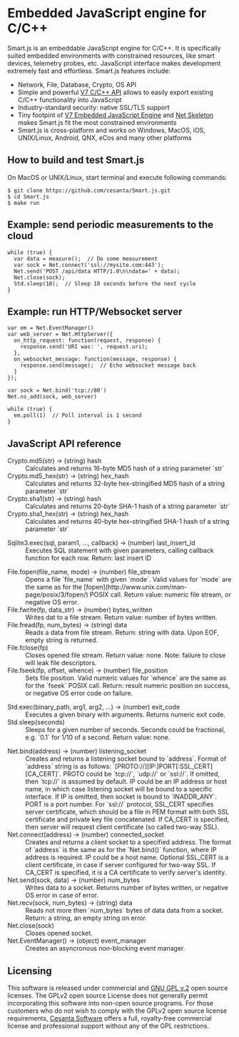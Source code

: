 Embedded JavaScript engine for C/C++
====================================

Smart.js is an embeddable JavaScript engine for C/C++. It is specifically suited
embedded environments with constrained resources, like smart devices,
telemetry probes, etс. JavaScript interface makes development
extremely fast and effortless. Smart.js features include:

- Network, File, Database, Crypto, OS API
- Simple and powerful
  [V7 C/C++ API](https://github.com/cesanta/v7/blob/master/v7.h)
  allows to easily export existing C/C++ functionality into JavaScript
- Industry-standard security: native SSL/TLS support
- Tiny footpint of
  [V7 Embedded JavaScript Engine](http://github.com/cesanta/v7) and
  [Net Skeleton](http://github.com/cesanta/net_skeleton) makes Smart.js
  fit the most constrained environments
- Smart.js is cross-platform and works on Windows, MacOS, iOS, UNIX/Linux,
  Android, QNX, eCos and many other platforms

## How to build and test Smart.js

On MacOS or UNIX/Linux, start terminal and execute following commands:

    $ git clone https://github.com/cesanta/Smart.js.git
    $ cd Smart.js
    $ make run


## Example: send periodic measurements to the cloud

    while (true) {
      var data = measure();  // Do some measurement
      var sock = Net.connect('ssl://mysite.com:443');
      Net.send('POST /api/data HTTP/1.0\n\ndata=' + data);
      Net.close(sock);
      Std.sleep(10);  // Sleep 10 seconds before the next cycle
    }

## Example: run HTTP/Websocket server

    var em = Net.EventManager()
    var web_server = Net.HttpServer({
      on_http_request: function(request, response) {
        response.send('URI was: ', request.uri);
      },
      on_websocket_message: function(message, response) {
        response.send(message);  // Echo websocket message back
      }
    });

    var sock = Net.bind('tcp://80')
    Net.ns_add(sock, web_server)

    while (true) {
      em.poll(1)  // Poll interval is 1 second
    }

## JavaScript API reference

<!-- ### Crypto API -->

<dl>
  <dt>Crypto.md5(str) -> (string) hash</dt>
  <dd>Calculates and returns 16-byte MD5 hash of a string parameter `str`</dd>

  <dt>Crypto.md5_hex(str) -> (string) hex_hash</dt>
  <dd>Calculates and returns 32-byte
    hex-stringified MD5 hash of a string parameter `str`</dd>

  <dt>Crypto.sha1(str) -> (string) hash</dt>
  <dd>Calculates and returns 20-byte SHA-1 hash of a string parameter `str`</dd>

  <dt>Crypto.sha1_hex(str) -> (string) hex_hash</dt>
  <dd>Calculates and returns 40-byte hex-stringified SHA-1 hash of
  a string parameter `str`</dd>

</dl>


<!-- ### Database API -->

<dl>
  <dt>Sqlite3.exec(sql, param1, ..., callback) -> (number) last_insert_id</dt>
  <dd>Executes SQL statement with given parameters,
    calling callback function for each row. Return: last insert ID</dd>

<!-- ### File API -->

<dl>
  <dt>File.fopen(file_name, mode) -> (number) file_stream</dt>
  <dd>
    Opens a file `file_name` with given `mode`. Valid values for `mode`
    are the same as for the
    [fopen](http://www.unix.com/man-page/posix/3/fopen/) POSIX call.
    Return value: numeric file stream, or negative OS error.

  <dt>File.fwrite(fp, data_str) -> (number) bytes_written</dt>
  <dd>Writes dat to a file stream.
    Return value: number of bytes written.</dd>

  <dt>File.fread(fp, num_bytes) -> (string) data</dt>
  <dd>Reads a data from file stream.
    Return: string with data. Upon EOF, empty string is returned.</dd>

  <dt>File.fclose(fp)</dt>
  <dd>Closes opened file stream. Return value: none.
    Note: failure to close will leak file descriptors.</dd>

  <dt>File.fseek(fp, offset, whence) -> (number) file_position</dt>
  <dd>Sets file position. Valid numeric values for `whence` are the same
  as for the `fseek` POSIX call.
  Return: result numeric position on success,
  or negative OS error code on failure. </dd>
</dl>


<!-- ### OS API -->
<dl>
  <dt>Std.exec(binary_path, arg1, arg2, ...) -> (number) exit_code</dt>
  <dd>Executes a given binary with arguments. Returns numeric exit code.</dd>

  <dt>Std.sleep(seconds)</dt>
  <dd>Sleeps for a given number of seconds. Seconds could be fractional,
  e.g. `0.1` for 1/10 of a second. Return value: none.</dd>

</dl>

<!-- ### Networking API -->

<dl>

  <dt>Net.bind(address) -> (number) listening_socket</dt>
  <dd>Creates and returns a listening socket bound to `address`. Format of
  `address` string is as follows: `[PROTO://][IP:]PORT[:SSL_CERT][CA_CERT]`.
  PROTO could be `tcp://`, `udp://` or `ssl://`. If omitted, then
  `tcp://` is assumed by default. IP could be an IP address or host name,
  in which case listening socket will be bound to a specific interface.
  If IP is omitted, then socket is bound to `INADDR_ANY`. PORT is a port
  number. For `ssl://` protocol, SSL_CERT specifies server certificate,
  which should be a file in PEM format with both SSL certificate and
  private key file concatenated. If CA_CERT is specified, then server will
  request client certificate (so called two-way SSL).</dd>

  <dt>Net.connect(address) -> (number) connected_socket</dt>
  <dd>Creates and returns a client socket to a specified address. The format
  of `address` is the same as for the `Net.bind()` function, where IP address
  is required. IP could be a host name. Optional SSL_CERT is a client
  certificate, in case if server configured for two-way SSL.
  If CA_CERT is specified, it is a CA certificate to verify
  server's identity.</dd>

  <dt>Net.send(sock, data) -> (number) num_bytes</dt>
  <dd>Writes data to a socket. Returns number of bytes written, or
  negative OS error in case of error.</dd>

  <dt>Net.recv(sock, num_bytes) -> (string) data</dt>
  <dd>Reads not more then `num_bytes` bytes of data data from a socket.
  Return: a string, an empty string on error.</dd>

  <dt>Net.close(sock)</dt>
  <dd>Closes opened socket.</dd>

  <dt>Net.EventManager() -> (object) event_manager</dt>
  <dd>Creates an asyncronous non-blocking event manager.</dd>



</dl>


## Licensing

This software is released under commercial and
[GNU GPL v.2](http://www.gnu.org/licenses/old-licenses/gpl-2.0.html) open
source licenses. The GPLv2 open source License does not generally permit
incorporating this software into non-open source programs.
For those customers who do not wish to comply with the GPLv2 open
source license requirements,
[Cesanta Software](http://cesanta.com) offers a full,
royalty-free commercial license and professional support
without any of the GPL restrictions.